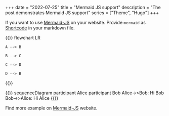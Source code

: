 +++
date = "2022-07-25"
title = "Mermaid JS support"
description = "The post demonstrates Mermaid JS support"
series = ["Theme", "Hugo"]
+++

If you want to use [Mermaid-JS](https://mermaid-js.github.io/mermaid/#/) on your website.
Provide `mermaid` as [Shortcode](https://gohugo.io/content-management/shortcodes/#readout) in your markdown file.


{{<mermaid>}}
flowchart LR

    A --> B

    B --> C

    C --> D 

    D --> B
{{</mermaid>}}

{{<mermaid>}}
sequenceDiagram
    participant Alice
    participant Bob
    Alice->>Bob: Hi Bob
    Bob->>Alice: Hi Alice
{{</mermaid>}}


Find more example on [Mermaid-JS](https://mermaid-js.github.io/mermaid/#/) website.
